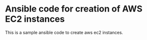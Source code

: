 # Ansible code for creation of AWS EC2 instances
This is a sample ansible code to create aws ec2 instances.
